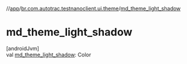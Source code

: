 //[app](../../index.md)/[br.com.autotrac.testnanoclient.ui.theme](index.md)/[md_theme_light_shadow](md_theme_light_shadow.md)

# md_theme_light_shadow

[androidJvm]\
val [md_theme_light_shadow](md_theme_light_shadow.md): Color
